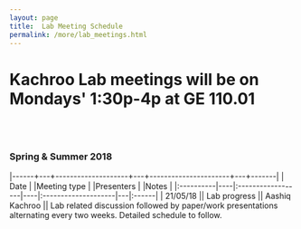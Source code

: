 ```yaml
---
layout: page
title:  Lab Meeting Schedule
permalink: /more/lab_meetings.html
---
```


# Kachroo Lab meetings will be on Mondays' 1:30p-4p at GE 110.01
<br><br>

### Spring & Summer 2018

|------+---+--------------------+---+----------------------+---+-------|
| Date      |             |Meeting type        |            |Presenters |                   |Notes      |
|:----------|----|:------------------|----|:--------------------|---|:------|
| 21/05/18      ||      Lab progress   ||    Aashiq Kachroo      || Lab related discussion followed by paper/work presentations alternating every two weeks. Detailed schedule to follow.

